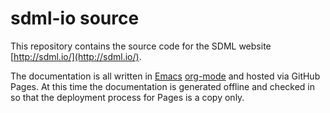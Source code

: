 # sdml-io source

This repository contains the source code for the SDML website [http://sdml.io/](http://sdml.io/).

The documentation is all written in [Emacs](https://www.gnu.org/software/emacs/) [org-mode](https://www.gnu.org/software/emacs/) and hosted via GitHub Pages. At this time the documentation is
generated offline and checked in so that the deployment process for Pages is a copy only.
